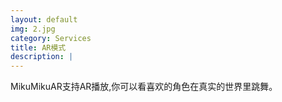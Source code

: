 ```yaml
---
layout: default
img: 2.jpg
category: Services
title: AR模式
description: |
---
```

  MikuMikuAR支持AR播放,你可以看喜欢的角色在真实的世界里跳舞。
